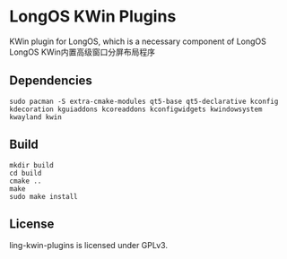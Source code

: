 # LongOS KWin Plugins

KWin plugin for LongOS, which is a necessary component of LongOS
LongOS KWin内置高级窗口分屏布局程序

## Dependencies

`sudo pacman -S extra-cmake-modules qt5-base qt5-declarative kconfig kdecoration kguiaddons kcoreaddons kconfigwidgets kwindowsystem kwayland kwin`

## Build

```
mkdir build
cd build
cmake ..
make
sudo make install
```

## License

ling-kwin-plugins is licensed under GPLv3.
